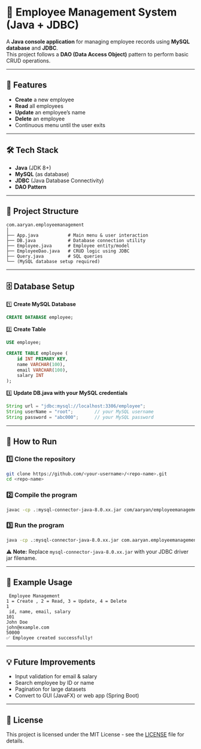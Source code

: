 # 🏢 Employee Management System (Java + JDBC)

A **Java console application** for managing employee records using **MySQL database** and **JDBC**.  
This project follows a **DAO (Data Access Object)** pattern to perform basic CRUD operations.  

---

## 📌 Features
- **Create** a new employee
- **Read** all employees
- **Update** an employee’s name
- **Delete** an employee
- Continuous menu until the user exits

---

## 🛠️ Tech Stack
- **Java** (JDK 8+)
- **MySQL** (as database)
- **JDBC** (Java Database Connectivity)
- **DAO Pattern**

---

## 📂 Project Structure
```
com.aaryan.employeemanagement
│
├── App.java           # Main menu & user interaction
├── DB.java            # Database connection utility
├── Employee.java      # Employee entity/model
├── EmployeeDao.java   # CRUD logic using JDBC
├── Query.java         # SQL queries
└── (MySQL database setup required)
```

---

## 🗄 Database Setup

1️⃣ **Create MySQL Database**
```sql
CREATE DATABASE employee;
```

2️⃣ **Create Table**
```sql
USE employee;

CREATE TABLE employee (
    id INT PRIMARY KEY,
    name VARCHAR(100),
    email VARCHAR(100),
    salary INT
);
```

3️⃣ **Update DB.java with your MySQL credentials**
```java
String url = "jdbc:mysql://localhost:3306/employee";
String userName = "root";        // your MySQL username
String password = "abc000";      // your MySQL password
```

---

## 🚀 How to Run

### 1️⃣ Clone the repository
```bash
git clone https://github.com/<your-username>/<repo-name>.git
cd <repo-name>
```

### 2️⃣ Compile the program
```bash
javac -cp .:mysql-connector-java-8.0.xx.jar com/aaryan/employeemanagement/*.java
```

### 3️⃣ Run the program
```bash
java -cp .:mysql-connector-java-8.0.xx.jar com.aaryan.employeemanagement.App
```

⚠ **Note:** Replace `mysql-connector-java-8.0.xx.jar` with your JDBC driver jar filename.

---

## 📸 Example Usage
```
 Employee Management
1 = Create , 2 = Read, 3 = Update, 4 = Delete 
1
 id, name, email, salary
101
John Doe
john@example.com
50000
✅ Employee created successfully!
```

---

## 💡 Future Improvements
- Input validation for email & salary
- Search employee by ID or name
- Pagination for large datasets
- Convert to GUI (JavaFX) or web app (Spring Boot)

---

## 📜 License
This project is licensed under the MIT License - see the [LICENSE](LICENSE) file for details.
